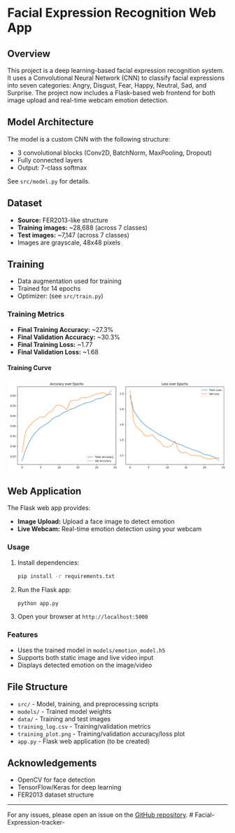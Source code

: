 # Facial Expression Recognition Web App

## Overview
This project is a deep learning-based facial expression recognition system. It uses a Convolutional Neural Network (CNN) to classify facial expressions into seven categories: Angry, Disgust, Fear, Happy, Neutral, Sad, and Surprise. The project now includes a Flask-based web frontend for both image upload and real-time webcam emotion detection.

## Model Architecture
The model is a custom CNN with the following structure:
- 3 convolutional blocks (Conv2D, BatchNorm, MaxPooling, Dropout)
- Fully connected layers
- Output: 7-class softmax

See `src/model.py` for details.

## Dataset
- **Source:** FER2013-like structure
- **Training images:** ~28,688 (across 7 classes)
- **Test images:** ~7,147 (across 7 classes)
- Images are grayscale, 48x48 pixels

## Training
- Data augmentation used for training
- Trained for 14 epochs
- Optimizer: (see `src/train.py`)

### Training Metrics
- **Final Training Accuracy:** ~27.3%
- **Final Validation Accuracy:** ~30.3%
- **Final Training Loss:** ~1.77
- **Final Validation Loss:** ~1.68

#### Training Curve
![Training Plot](training_plot.png)

## Web Application
The Flask web app provides:
- **Image Upload:** Upload a face image to detect emotion
- **Live Webcam:** Real-time emotion detection using your webcam

### Usage
1. Install dependencies:
   ```bash
   pip install -r requirements.txt
   ```
2. Run the Flask app:
   ```bash
   python app.py
   ```
3. Open your browser at `http://localhost:5000`

### Features
- Uses the trained model in `models/emotion_model.h5`
- Supports both static image and live video input
- Displays detected emotion on the image/video

## File Structure
- `src/` - Model, training, and preprocessing scripts
- `models/` - Trained model weights
- `data/` - Training and test images
- `training_log.csv` - Training/validation metrics
- `training_plot.png` - Training/validation accuracy/loss plot
- `app.py` - Flask web application (to be created)

## Acknowledgements
- OpenCV for face detection
- TensorFlow/Keras for deep learning
- FER2013 dataset structure

---

For any issues, please open an issue on the [GitHub repository](https://github.com/Lnxtanx/Facial-Expression-tracker-).
#   F a c i a l - E x p r e s s i o n - t r a c k e r - 
 
 